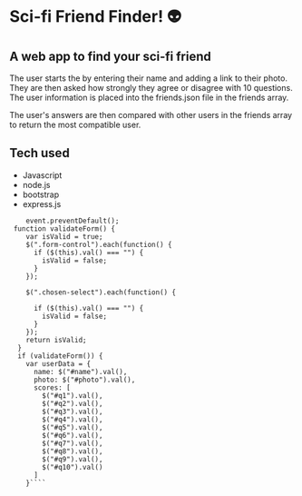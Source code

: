 # Sci-fi Friend Finder! :alien:
## A web app to find your sci-fi friend

The user starts the by entering their name and adding a link to their photo. They are then asked how strongly they agree or disagree with 10 questions. The user information is placed into the friends.json file in the friends array.

The user's answers are then compared with other users in the friends array to return the most compatible user.


## Tech used
* Javascript
* node.js
* bootstrap
* express.js


````$("#submit").on("click", function(event) {
    event.preventDefault();
 function validateForm() {
    var isValid = true;
    $(".form-control").each(function() {
      if ($(this).val() === "") {
        isValid = false;
      }
    });

    $(".chosen-select").each(function() {

      if ($(this).val() === "") {
        isValid = false;
      }
    });
    return isValid;
  }
  if (validateForm()) {
    var userData = {
      name: $("#name").val(),
      photo: $("#photo").val(),
      scores: [
        $("#q1").val(),
        $("#q2").val(),
        $("#q3").val(),
        $("#q4").val(),
        $("#q5").val(),
        $("#q6").val(),
        $("#q7").val(),
        $("#q8").val(),
        $("#q9").val(),
        $("#q10").val()
      ]
    }````
